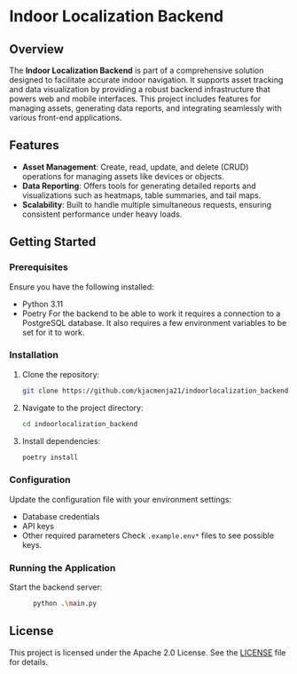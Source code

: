 # Indoor Localization Backend

## Overview
The **Indoor Localization Backend** is part of a comprehensive solution designed to facilitate accurate indoor navigation. It supports asset tracking and data visualization by providing a robust backend infrastructure that powers web and mobile interfaces. This project includes features for managing assets, generating data reports, and integrating seamlessly with various front-end applications.

## Features
- **Asset Management**: Create, read, update, and delete (CRUD) operations for managing assets like devices or objects.
- **Data Reporting**: Offers tools for generating detailed reports and visualizations such as heatmaps, table summaries, and tail maps.
- **Scalability**: Built to handle multiple simultaneous requests, ensuring consistent performance under heavy loads.

## Getting Started

### Prerequisites
Ensure you have the following installed:
- Python 3.11
- Poetry
For the backend to be able to work it requires a connection to a PostgreSQL database. It also requires a few environment variables to be set for it to work.

### Installation
1. Clone the repository:
   ```bash
   git clone https://github.com/kjacmenja21/indoorlocalization_backend.git
   ```
2. Navigate to the project directory:
   ```bash
   cd indoorlocalization_backend
   ```
3. Install dependencies:
   ```bash
   poetry install
   ```

### Configuration
Update the configuration file with your environment settings:
- Database credentials
- API keys
- Other required parameters
Check `.example.env*` files to see possible keys.

### Running the Application
Start the backend server:
```bash
      python .\main.py
```

## License
This project is licensed under the Apache 2.0 License. See the [LICENSE](LICENSE) file for details.
